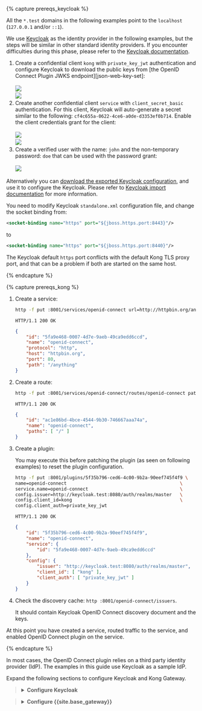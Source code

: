 {% capture prereqs_keycloak %}

All the `*.test` domains in the following examples point to the `localhost` (`127.0.0.1` and/or `::1`).

We use [Keycloak][keycloak] as the identity provider in the following examples,
but the steps will be similar in other standard identity providers. If you encounter
difficulties during this phase, please refer to the [Keycloak documentation](https://www.keycloak.org/documentation).

1. Create a confidential client `kong` with `private_key_jwt` authentication and configure
   Keycloak to download the public keys from [the OpenID Connect Plugin JWKS endpoint][json-web-key-set]:
   <br><br>
   <img src="/assets/images/products/plugins/openid-connect/keycloak-client-kong-settings.png">
   <br>
   <img src="/assets/images/products/plugins/openid-connect/keycloak-client-kong-auth.png">
   <br>
2. Create another confidential client `service` with `client_secret_basic` authentication.
   For this client, Keycloak will auto-generate a secret similar to the following: `cf4c655a-0622-4ce6-a0de-d3353ef0b714`.
   Enable the client credentials grant for the client:
   <br><br>
   <img src="/assets/images/products/plugins/openid-connect/keycloak-client-service-settings.png">
   <br>
   <img src="/assets/images/products/plugins/openid-connect/keycloak-client-service-auth.png">
   <br>
3. Create a verified user with the name: `john` and the non-temporary password: `doe` that can be used with the password grant:
   <br><br>
   <img src="/assets/images/products/plugins/openid-connect/keycloak-user-john.png">

Alternatively you can [download the exported Keycloak configuration](/assets/images/products/plugins/openid-connect/keycloak.json),
and use it to configure the Keycloak. Please refer to [Keycloak import documentation](https://www.keycloak.org/docs/latest/server_admin/#_export_import)
for more information.

You need to modify Keycloak `standalone.xml` configuration file, and change the socket binding from:

```xml
<socket-binding name="https" port="${jboss.https.port:8443}"/>
```

to

```xml
<socket-binding name="https" port="${jboss.https.port:8440}"/>
```

The Keycloak default `https` port conflicts with the default Kong TLS proxy port,
and that can be a problem if both are started on the same host.

[keycloak]: http://www.keycloak.org/

{% endcapture %}

{% capture prereqs_kong %}

1. Create a service:

    ```bash
    http -f put :8001/services/openid-connect url=http://httpbin.org/anything
    ```
    ```http
    HTTP/1.1 200 OK
    ```
    ```json
    {
        "id": "5fa9e468-0007-4d7e-9aeb-49ca9edd6ccd",
        "name": "openid-connect",
        "protocol": "http",
        "host": "httpbin.org",
        "port": 80,
        "path": "/anything"
    }
    ```

1. Create a route:

    ```bash
    http -f put :8001/services/openid-connect/routes/openid-connect paths=/
    ```
    ```http
    HTTP/1.1 200 OK
    ```
    ```json
    {
        "id": "ac1e86bd-4bce-4544-9b30-746667aaa74a",
        "name": "openid-connect",
        "paths": [ "/" ]
    }
    ```

1. Create a plugin:

    You may execute this before patching the plugin (as seen on following examples) to reset
    the plugin configuration.

    ```bash
    http -f put :8001/plugins/5f35b796-ced6-4c00-9b2a-90eef745f4f9 \
    name=openid-connect                                          \
    service.name=openid-connect                                  \
    config.issuer=http://keycloak.test:8080/auth/realms/master   \
    config.client_id=kong                                        \
    config.client_auth=private_key_jwt
    ```
    ```http
    HTTP/1.1 200 OK
    ```
    ```json
    {
        "id": "5f35b796-ced6-4c00-9b2a-90eef745f4f9",
        "name": "openid-connect",
        "service": {
            "id": "5fa9e468-0007-4d7e-9aeb-49ca9edd6ccd"
        },
        "config": {
            "issuer": "http://keycloak.test:8080/auth/realms/master",
            "client_id": [ "kong" ],
            "client_auth": [ "private_key_jwt" ]
        }
    }
    ```

1. Check the discovery cache: `http :8001/openid-connect/issuers`.

    It should contain Keycloak OpenID Connect discovery document and the keys.


At this point you have created a service, routed traffic to the service, and 
enabled OpenID Connect plugin on the service.

{% endcapture %}

In most cases, the OpenID Connect plugin relies on a third party identity provider (IdP).
The examples in this guide use Keycloak as a sample IdP. 

Expand the following sections to configure Keycloak and Kong Gateway.

<blockquote class="note no-icon"><details><summary>
    <strong>Configure Keycloak &nbsp;<i class="fas fa-arrow-right"></i> </strong>
  </summary>

<br>
{{ prereqs_keycloak | markdownify }}

</details>
</blockquote>

<blockquote class="note no-icon"><details><summary>
   <strong> Configure {{site.base_gateway}} &nbsp;<i class="fas fa-arrow-right"></i> </strong>
  </summary>

<br>
{{ prereqs_kong | markdownify }}

</details>
</blockquote>